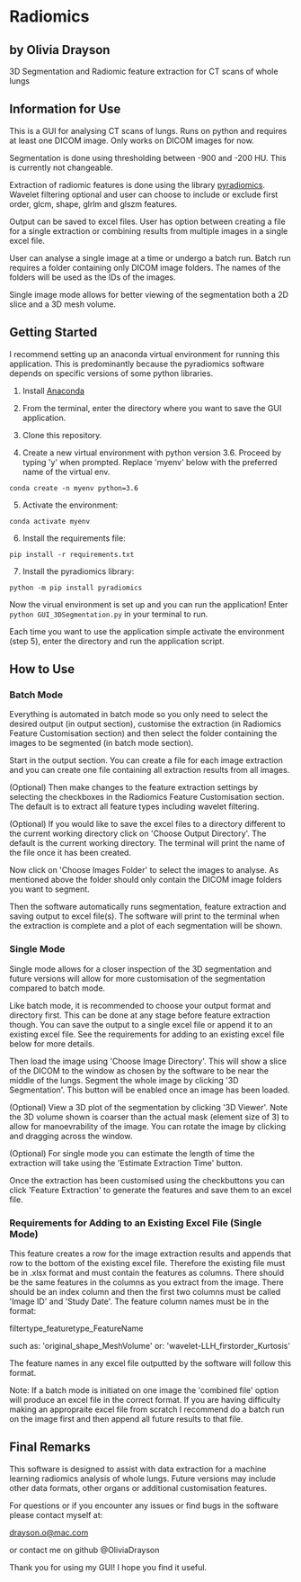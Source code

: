 # Radiomics

## by Olivia Drayson

3D Segmentation and Radiomic feature extraction for CT scans of whole lungs

## Information for Use

This is a GUI for analysing CT scans of lungs. Runs on python and requires at least one DICOM image. Only works on DICOM images for now. 

Segmentation is done using thresholding between -900 and -200 HU. This is currently not changeable. 

Extraction of radiomic features is done using the library [pyradiomics](https://pyradiomics.readthedocs.io/en/latest/). 
Wavelet filtering optional and user can choose to include or exclude first order, glcm, shape, glrlm and glszm features. 

Output can be saved to excel files. User has option between creating a file for a single extraction or combining results from multiple images in a single excel file. 

User can analyse a single image at a time or undergo a batch run. Batch run requires a folder containing only DICOM image folders. The names of the folders will be used as the IDs of the images.

Single image mode allows for better viewing of the segmentation both a 2D slice and a 3D mesh volume. 

## Getting Started

I recommend setting up an anaconda virtual environment for running this application. This is predominantly because the pyradiomics software depends on specific versions of some python libraries.

1. Install [Anaconda](https://www.anaconda.com/products/individual)

2. From the terminal, enter the directory where you want to save the GUI application.

3. Clone this repository.

4. Create a new virtual environment with python version 3.6. Proceed by typing 'y' when prompted. Replace 'myenv' below with the preferred name of the virtual env.

`conda create -n myenv python=3.6`

5. Activate the environment: 

`conda activate myenv`

6. Install the requirements file:

`pip install -r requirements.txt`

7. Install the pyradiomics library:

`python -m pip install pyradiomics`

Now the virual environment is set up and you can run the application!
Enter `python GUI_3DSegmentation.py` in your terminal to run.

Each time you want to use the application simple activate the environment (step 5), enter the directory and run the application script. 

## How to Use

### Batch Mode

Everything is automated in batch mode so you only need to select the desired output (in output section), customise the extraction (in Radiomics Feature Customisation section) and then select the folder containing the images to be segmented (in batch mode section).

Start in the output section. You can create a file for each image extraction and you can create one file containing all extraction results from all images.

(Optional) Then make changes to the feature extraction settings by selecting the checkboxes in the Radiomics Feature Customisation section. The default is to extract all feature types including wavelet filtering. 

(Optional) If you would like to save the excel files to a directory different to the current working directory click on 'Choose Output Directory'. The default is the current working directory. The terminal will print the name of the file once it has been created.

Now click on 'Choose Images Folder' to select the images to analyse. As mentioned above the folder should only contain the DICOM image folders you want to segment.

Then the software automatically runs segmentation, feature extraction and saving output to excel file(s). The software will print to the terminal when the extraction is complete and a plot of each segmentation will be shown.

### Single Mode

Single mode allows for a closer inspection of the 3D segmentation and future versions will allow for more customisation of the segmentation compared to batch mode.

Like batch mode, it is recommended to choose your output format and directory first. This can be done at any stage before feature extraction though. You can save the output to a single excel file or append it to an existing excel file. See the requirements for adding to an existing excel file below for more details.

Then load the image using 'Choose Image Directory'. This will show a slice of the DICOM to the window as chosen by the software to be near the middle of the lungs. 
Segment the whole image by clicking '3D Segmentation'. This button will be enabled once an image has been loaded. 

(Optional) View a 3D plot of the segmentation by clicking '3D Viewer'. Note the 3D volume shown is coarser than the actual mask (element size of 3) to allow for manoevrability of the image. You can rotate the image by clicking and dragging across the window. 

(Optional) For single mode you can estimate the length of time the extraction will take using the 'Estimate Extraction Time' button. 

Once the extraction has been customised using the checkbuttons you can click 'Feature Extraction' to generate the features and save them to an excel file.

### Requirements for Adding to an Existing Excel File (Single Mode)

This feature creates a row for the image extraction results and appends that row to the bottom of the existing excel file. Therefore the existing file must be in .xlsx format and must contain the features as columns. There should be the same features in the columns as you extract from the image. There should be an index column and then the first two columns must be called 'Image ID' and 'Study Date'. The feature column names must be in the format:

filtertype_featuretype_FeatureName

such as: 'original_shape_MeshVolume' or: 'wavelet-LLH_firstorder_Kurtosis'

The feature names in any excel file outputted by the software will follow this format. 

Note: If a batch mode is initiated on one image the 'combined file' option will produce an excel file in the correct format. If you are having difficulty making an appropraite excel file from scratch I recommend do a batch run on the image first and then append all future results to that file. 

## Final Remarks

This software is designed to assist with data extraction for a machine learning radiomics analysis of whole lungs. Future versions may include other data formats, other organs or additional customisation features.

For questions or if you encounter any issues or find bugs in the software please contact myself at:

<drayson.o@mac.com>

or contact me on github @OliviaDrayson

Thank you for using my GUI! I hope you find it useful.
